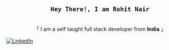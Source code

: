 <!-- Intro  -->
<h3 align="center"><samp> Hey There!, I am <b>Rohit Nair</b> </samp></h3>

<p align="center"> <br>「 I am a self taught full stack developer from <b>India</b> 」<br> </p>

<!-- Linkedin -->
<a align="center" href="https://www.linkedin.com/in/rohitrnair9" target="_blank">
  <img align="center" src="https://img.shields.io/badge/LinkedIn-0077B5?style=for-the-badge&logo=linkedin&logoColor=white" alt="LinkedIn"/>
 </a>

